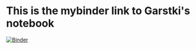 # This is the mybinder link to Garstki's notebook

[![Binder](https://mybinder.org/badge.svg)](http://mybinder.org/v2/gh/kgarstki/notebooks/master)
